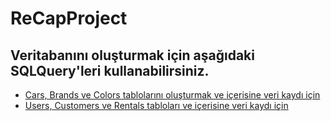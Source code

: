 # ReCapProject

## Veritabanını oluşturmak için aşağıdaki SQLQuery'leri kullanabilirsiniz.
- [Cars, Brands ve Colors tablolarını oluşturmak ve içerisine veri kaydı için ](https://github.com/koseeYunus/ReCapProject/blob/master/SQLQuery/SQLQuery1.sql "tıklayınız.")
- [Users, Customers ve Rentals tabloları ve içerisine veri kaydı için ](https://github.com/koseeYunus/ReCapProject/blob/master/SQLQuery/SQLQuery2.sql "tıklayınız")
